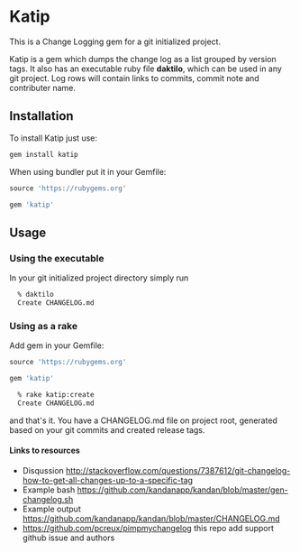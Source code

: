 Katip
=========

This is a Change Logging gem for a git initialized project.

Katip is a gem which dumps the change log as a list grouped by version tags.
It also has an executable ruby file **daktilo**, which can be used in any git project.
Log rows will contain links to commits, commit note and contributer name.

## Installation

To install Katip just use:

```sh
gem install katip
```

When using bundler put it in your Gemfile:

```ruby
source 'https://rubygems.org'

gem 'katip'
```

## Usage

### Using the executable

In your git initialized project directory simply run

```sh
  % daktilo
  Create CHANGELOG.md
```


### Using as a rake
Add gem in your Gemfile:

```ruby
source 'https://rubygems.org'

gem 'katip'
```

```sh
  % rake katip:create
  Create CHANGELOG.md
```

and that's it. You have a CHANGELOG.md file on project root, generated based on your git commits and created release tags.

#### Links to resources

* Disqussion http://stackoverflow.com/questions/7387612/git-changelog-how-to-get-all-changes-up-to-a-specific-tag
* Example bash https://github.com/kandanapp/kandan/blob/master/gen-changelog.sh
* Example output https://github.com/kandanapp/kandan/blob/master/CHANGELOG.md
* https://github.com/pcreux/pimpmychangelog this repo add support github issue and authors

